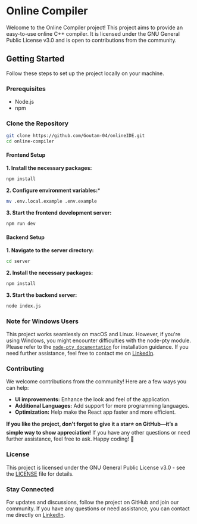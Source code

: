 # Online Compiler

Welcome to the Online Compiler project! This project aims to provide an easy-to-use online C++ compiler. It is licensed under the GNU General Public License v3.0 and is open to contributions from the community.

## Getting Started
Follow these steps to set up the project locally on your machine.
### Prerequisites
- Node.js
- npm

### Clone the Repository

```sh
git clone https://github.com/Goutam-04/onlineIDE.git
cd online-compiler
```
#### Frontend Setup
**1. Install the necessary packages:**
```sh
npm install
```
**2. Configure environment variables:***
```sh
mv .env.local.example .env.example
```
**3. Start the frontend development server:**
```sh
npm run dev
```
#### Backend Setup
**1. Navigate to the server directory:**
```sh
cd server
```
**2. Install the necessary packages:**
```sh
npm install
```
**3. Start the backend server:**
```sh
node index.js
```

### Note for Windows Users
This project works seamlessly on macOS and Linux. However, if you're using Windows, you might encounter difficulties with the node-pty module. Please refer to the [`node-pty documentation`](https://www.npmjs.com/package/node-pty) for installation guidance. If you need further assistance, feel free to contact me on [LinkedIn](https://www.linkedin.com/in/goutam-kumar-nayak/).

### Contributing
We welcome contributions from the community! Here are a few ways you can help:
* **UI improvements:** Enhance the look and feel of the application.
* **Additional Languages:** Add support for more programming languages.
* **Optimization:** Help make the React app faster and more efficient.

**If you like the project, don't forget to give it a star⭐️ on GitHub—it’s a simple way to show appreciation!** If you have any other questions or need further assistance, feel free to ask. Happy coding! 🚀

### License
This project is licensed under the GNU General Public License v3.0 - see the [LICENSE](LICENSE) file for details.
### Stay Connected
For updates and discussions, follow the project on GitHub and join our community. If you have any questions or need assistance, you can contact me directly on [LinkedIn](https://www.linkedin.com/in/goutam-kumar-nayak/).